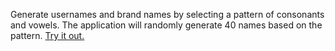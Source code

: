 Generate usernames and brand names by selecting a pattern of consonants and vowels. The application will randomly generate 40 names based on the pattern. [Try it out.](https://williamfroeyen.github.io/cv-name-generator/)